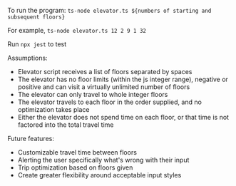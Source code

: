 To run the program:
`ts-node elevator.ts ${numbers of starting and subsequent floors}`

For example, `ts-node elevator.ts 12 2 9 1 32`

Run `npx jest` to test

Assumptions:
- Elevator script receives a list of floors separated by spaces
- The elevator has no floor limits (within the js integer range), negative or positive and can visit a virtually unlimited number of floors
- The elevator can only travel to whole integer floors
- The elevator travels to each floor in the order supplied, and no optimization takes place
- Either the elevator does not spend time on each floor, or that time is not factored into the total travel time

Future features:
- Customizable travel time between floors
- Alerting the user specifically what's wrong with their input
- Trip optimization based on floors given
- Create greater flexibility around acceptable input styles